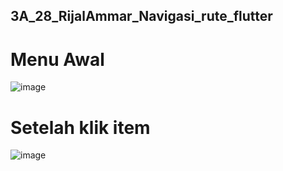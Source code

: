 ## 3A_28_RijalAmmar_Navigasi_rute_flutter

# Menu Awal
![image](https://user-images.githubusercontent.com/75898886/204429824-b3a81389-ee8e-4efd-9fd4-3f7bba7aa6e0.png)

# Setelah klik item
![image](https://user-images.githubusercontent.com/75898886/204429956-93b861d1-2306-4bfe-926b-6a11ed04ba90.png)

